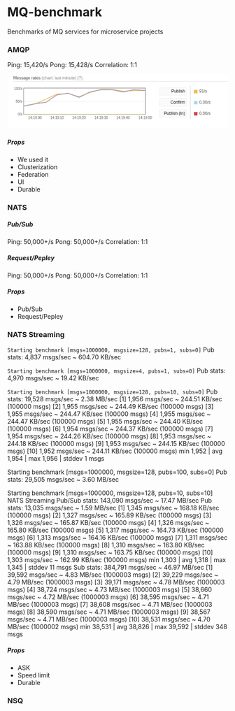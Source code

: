 # MQ-benchmark

Benchmarks of MQ services for microservice projects


### AMQP

Ping: 15,420/s
Pong: 15,428/s
Correlation: 1:1

![amqp](./docs/images/amqp.png)

##### Props

+ We used it
+ Clusterization
+ Federation
+ UI
+ Durable

### NATS

##### Pub/Sub

Ping: 50,000+/s
Pong: 50,000+/s
Correlation: 1:1

##### Request/Pepley

Ping: 50,000+/s
Pong: 50,000+/s
Correlation: 1:1

##### Props

+ Pub/Sub
+ Request/Pepley

### NATS Streaming

`Starting benchmark [msgs=1000000, msgsize=128, pubs=1, subs=0]`
Pub stats: 4,837 msgs/sec ~ 604.70 KB/sec

`Starting benchmark [msgs=1000000, msgsize=4, pubs=1, subs=0]`
Pub stats: 4,970 msgs/sec ~ 19.42 KB/sec

`Starting benchmark [msgs=1000000, msgsize=128, pubs=10, subs=0]`
Pub stats: 19,528 msgs/sec ~ 2.38 MB/sec
 [1] 1,956 msgs/sec ~ 244.51 KB/sec (100000 msgs)
 [2] 1,955 msgs/sec ~ 244.49 KB/sec (100000 msgs)
 [3] 1,955 msgs/sec ~ 244.47 KB/sec (100000 msgs)
 [4] 1,955 msgs/sec ~ 244.47 KB/sec (100000 msgs)
 [5] 1,955 msgs/sec ~ 244.40 KB/sec (100000 msgs)
 [6] 1,954 msgs/sec ~ 244.37 KB/sec (100000 msgs)
 [7] 1,954 msgs/sec ~ 244.26 KB/sec (100000 msgs)
 [8] 1,953 msgs/sec ~ 244.18 KB/sec (100000 msgs)
 [9] 1,953 msgs/sec ~ 244.15 KB/sec (100000 msgs)
 [10] 1,952 msgs/sec ~ 244.11 KB/sec (100000 msgs)
 min 1,952 | avg 1,954 | max 1,956 | stddev 1 msgs

Starting benchmark [msgs=1000000, msgsize=128, pubs=100, subs=0]
Pub stats: 29,505 msgs/sec ~ 3.60 MB/sec

Starting benchmark [msgs=1000000, msgsize=128, pubs=10, subs=10]
NATS Streaming Pub/Sub stats: 143,090 msgs/sec ~ 17.47 MB/sec
 Pub stats: 13,035 msgs/sec ~ 1.59 MB/sec
  [1] 1,345 msgs/sec ~ 168.18 KB/sec (100000 msgs)
  [2] 1,327 msgs/sec ~ 165.89 KB/sec (100000 msgs)
  [3] 1,326 msgs/sec ~ 165.87 KB/sec (100000 msgs)
  [4] 1,326 msgs/sec ~ 165.80 KB/sec (100000 msgs)
  [5] 1,317 msgs/sec ~ 164.73 KB/sec (100000 msgs)
  [6] 1,313 msgs/sec ~ 164.16 KB/sec (100000 msgs)
  [7] 1,311 msgs/sec ~ 163.88 KB/sec (100000 msgs)
  [8] 1,310 msgs/sec ~ 163.80 KB/sec (100000 msgs)
  [9] 1,310 msgs/sec ~ 163.75 KB/sec (100000 msgs)
  [10] 1,303 msgs/sec ~ 162.99 KB/sec (100000 msgs)
  min 1,303 | avg 1,318 | max 1,345 | stddev 11 msgs
 Sub stats: 384,791 msgs/sec ~ 46.97 MB/sec
  [1] 39,592 msgs/sec ~ 4.83 MB/sec (1000003 msgs)
  [2] 39,229 msgs/sec ~ 4.79 MB/sec (1000003 msgs)
  [3] 39,171 msgs/sec ~ 4.78 MB/sec (1000003 msgs)
  [4] 38,724 msgs/sec ~ 4.73 MB/sec (1000003 msgs)
  [5] 38,660 msgs/sec ~ 4.72 MB/sec (1000003 msgs)
  [6] 38,595 msgs/sec ~ 4.71 MB/sec (1000003 msgs)
  [7] 38,608 msgs/sec ~ 4.71 MB/sec (1000003 msgs)
  [8] 38,590 msgs/sec ~ 4.71 MB/sec (1000003 msgs)
  [9] 38,567 msgs/sec ~ 4.71 MB/sec (1000003 msgs)
  [10] 38,531 msgs/sec ~ 4.70 MB/sec (1000002 msgs)
  min 38,531 | avg 38,826 | max 39,592 | stddev 348 msgs

##### Props

+ ASK
+ Speed limit
+ Durable

### NSQ